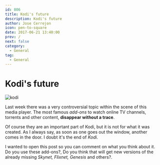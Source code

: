 ```yaml
---
id: 806
title: Kodi's future
description: Kodi's future
author: Jose Cerrejon
icon: pen-to-square
date: 2017-06-21 13:40:00
prev: /
next: false
category:
  - General
tag:
  - General
---
```


# Kodi's future

![kodi](/images/2017/06/kodi.png)

Last week there was a very controversial topic within the scene of this media player. The most famous *add-ons* to watch online TV channels, torrents and other content, **disappear without a trace**.

Of course they are an important part of Kodi, but it is not for what it was created. As I always say, as soon as one goes out the window, another comes in the door. I doubt it's the end of *Kodi*.

I wanted to open this post so you can comment on what you think about it. Do you use these add-ons?, Do you think that will get new versions of the already missing *Skynet, Flixnet, Genesis* and others?.